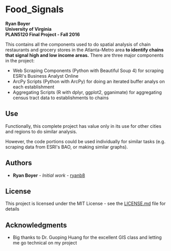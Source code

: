 # Food_Signals
**Ryan Boyer**  
**University of Virginia**  
**PLAN5120 Final Project - Fall 2016**   

This contains all the components used to do spatial analysis of chain restaurants and grocery stores in the Atlanta-Metro area **to identify chains that signal high and low income areas.** There are three major components in the project:
* Web Scraping Components (Python with Beautiful Soup 4) for scraping ESRI's Business Analyst Online
* ArcPy Scripts (Python with ArcPy) for doing an iterated buffer analys on each establishment
* Aggregating Scripts (R with dplyr, ggplot2, gganimate) for aggregating census tract data to establishments to chains

## Use

Functionally, this complete project has value only in its use for other cities and regions to do similar analysis.

However, the code portions could be used individually for similar tasks (e.g. scraping data from ESRI's BAO, or making similar graphs).

## Authors

* **Ryan Boyer** - *Initial work* - [ryanb8](https://github.com/ryanb8)

## License

This project is licensed under the MIT License - see the [LICENSE.md](LICENSE.md) file for details

## Acknowledgments

* Big thanks to Dr. Guoping Huang for the excellent GIS class and letting me go technical on my project
